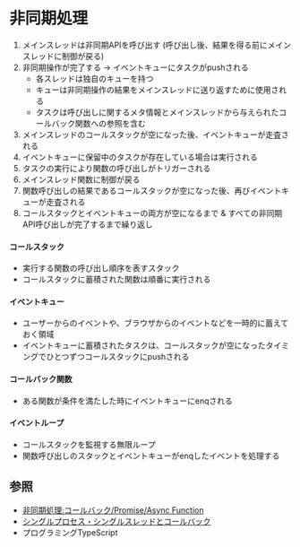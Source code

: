 # 非同期処理
1. メインスレッドは非同期APIを呼び出す (呼び出し後、結果を得る前にメインスレッドに制御が戻る)
2. 非同期操作が完了する -> イベントキューにタスクがpushされる
    - 各スレッドは独自のキューを持つ
    - キューは非同期操作の結果をメインスレッドに送り返すために使用される
    - タスクは呼び出しに関するメタ情報とメインスレッドから与えられたコールバック関数への参照を含む
3. メインスレッドのコールスタックが空になった後、イベントキューが走査される
4. イベントキューに保留中のタスクが存在している場合は実行される
5. タスクの実行により関数の呼び出しがトリガーされる
6. メインスレッド関数に制御が戻る
7. 関数呼び出しの結果であるコールスタックが空になった後、再びイベントキューが走査される
8. コールスタックとイベントキューの両方が空になるまで & すべての非同期API呼び出しが完了するまで繰り返し

#### コールスタック
- 実行する関数の呼び出し順序を表すスタック
- コールスタックに蓄積された関数は順番に実行される

#### イベントキュー
- ユーザーからのイベントや、ブラウザからのイベントなどを一時的に蓄えておく領域
- イベントキューに蓄積されたタスクは、コールスタックが空になったタイミングでひとつずつコールスタックにpushされる

#### コールバック関数
- ある関数が条件を満たした時にイベントキューにenqされる

#### イベントループ
- コールスタックを監視する無限ループ
- 関数呼び出しのスタックとイベントキューがenqしたイベントを処理する

## 参照
- [非同期処理:コールバック/Promise/Async Function](https://jsprimer.net/basic/async/)
- [シングルプロセス・シングルスレッドとコールバック](https://typescriptbook.jp/reference/single-process-and-callback)
- プログラミングTypeScript
